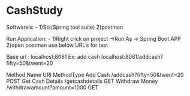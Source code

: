 # CashStudy
Software’s: -
1)Sts(Spring tool suite)
2)postman

Run Application: -
	1)Right click on project ->Run As -> Spring Boot APP
	2)open postman use below URL’s for test

Base url : localhost:8081
Ex: add cash
 localhost:8081/addcash?fifty=50&twent=20

Method Name	URI	MethodType
Add Cash	/addcash?fifty=50&twent=20	POST
Get Cash Details	/getcashdetails	GET
Withdraw Money	/withdrawamount?amount=1000	GET

